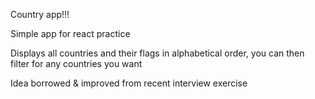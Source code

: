 Country app!!!

Simple app for react practice

Displays all countries and their flags in alphabetical order,
you can then filter for any countries you want

Idea borrowed & improved from recent interview exercise 